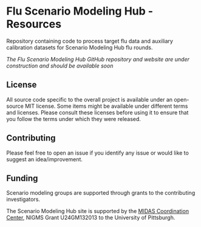 # Flu Scenario Modeling Hub - Resources

Repository containing code to process target flu data and auxiliary calibration 
datasets for Scenario Modeling Hub flu rounds.

*The Flu Scenario Modeling Hub GitHub repository and website are under 
construction and should be available soon*

## License

All source code specific to the overall project is available under an 
open-source MIT license. Some items might be available under different terms 
and licenses. Please consult these licenses before using it to ensure that you 
follow the terms under which they were released.

## Contributing

Please feel free to open an issue if you identify any issue or would like to 
suggest an idea/improvement.

## Funding

Scenario modeling groups are supported through grants to the contributing 
investigators.

The Scenario Modeling Hub site is supported by the 
[MIDAS Coordination Center](https://midasnetwork.us/), 
NIGMS Grant U24GM132013 to the University of Pittsburgh.
